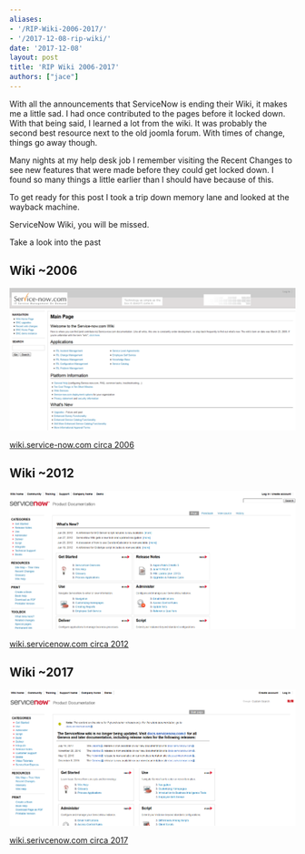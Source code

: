 ```yaml
---
aliases:
- '/RIP-Wiki-2006-2017/'
- '/2017-12-08-rip-wiki/'
date: '2017-12-08'
layout: post
title: 'RIP Wiki 2006-2017'
authors: ["jace"]
---
```


With all the announcements that ServiceNow is ending their Wiki, it makes
me a little sad. I had once contributed to the pages before it locked
down. With that being said, I learned a lot from the wiki. It was
probably the second best resource next to the old joomla forum. With
times of change, things go away though.

Many nights at my help desk job I remember visiting the Recent Changes to
see new features that were made before they could get locked down. I
found so many things a little earlier than I should have because of
this.

To get ready for this post I took a trip down memory lane and looked at
the wayback machine.

ServiceNow Wiki, you will be missed.

Take a look into the past

## Wiki \~2006

![Wiki 2006](./rip-wiki-2007.png)

[wiki.service-now.com circa
2006](https://web.archive.org/web/20060818164044/http://wiki.service-now.com:80/index.php?title=Main_Page)

## Wiki \~2012

![Wiki 2012](./rip-wiki-2012.png)

[wiki.servicenow.com circa
2012](https://web.archive.org/web/20120630005208/http://wiki.servicenow.com:80/index.php?title=Main_Page)

## Wiki \~2017

![Wiki 2017](./rip-wiki-2017.png)

[wiki.serivcenow.com circa
2017](https://web.archive.org/web/20171208185714/http://wiki.servicenow.com/index.php?title=Main_Page#gsc.tab=0)
